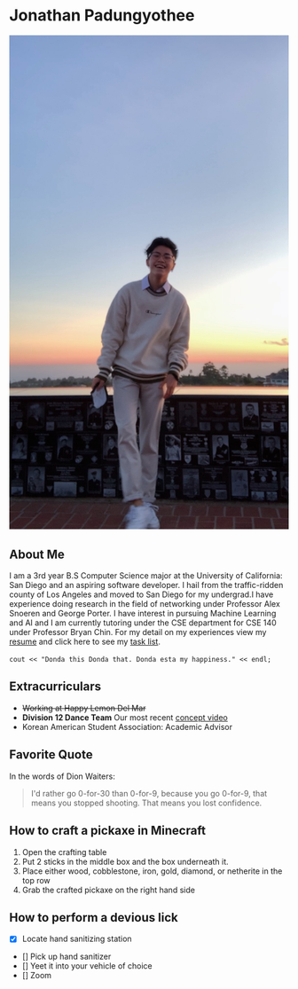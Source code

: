 # Jonathan Padungyothee
![Portrait of myself](FullSizeRender.jpg)
## About Me
I am a 3rd year B.S Computer Science major at the University of California: San Diego and an aspiring software developer. I hail from the traffic-ridden county of Los Angeles and moved to San Diego for my undergrad.I have experience doing research in the field of networking under Professor Alex Snoeren and George Porter. I have interest in pursuing Machine Learning and AI and I am currently tutoring under the CSE department for CSE 140 under Professor Bryan Chin. For my detail on my experiences view my [resume](Jonathan_Padungyothee_Resume.pdf) and click here to see my [task list](#how-to-perform-a-devious-lick).

`cout << "Donda this Donda that. Donda esta my happiness." << endl;`
## Extracurriculars
- ~~Working at Happy Lemon Del Mar~~
- **Division 12 Dance Team** Our most recent [concept video](https://youtu.be/JEMhiGxOsik)
- Korean American Student Association: Academic Advisor

## Favorite Quote
In the words of Dion Waiters:
> I'd rather go 0-for-30 than 0-for-9, because you go 0-for-9, that means you stopped shooting. That means you lost confidence.

## How to craft a pickaxe in Minecraft
1. Open the crafting table
2. Put 2 sticks in the middle box and the box underneath it.
3. Place either wood, cobblestone, iron, gold, diamond, or netherite in the top row
4. Grab the crafted pickaxe on the right hand side

## How to perform a devious lick
- [x] Locate hand sanitizing station
- [] Pick up hand sanitizer
- [] Yeet it into your vehicle of choice
- [] Zoom